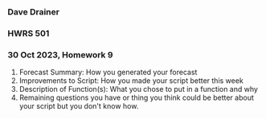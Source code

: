 ### Dave Drainer
### HWRS 501
### 30 Oct 2023, Homework 9

1. Forecast Summary: How you generated your forecast
2. Improvements to Script: How you made your script better this week
3. Description of Function(s): What you chose to put in a function and why
4. Remaining questions you have or thing you think could be better about your script but you don't know how.
